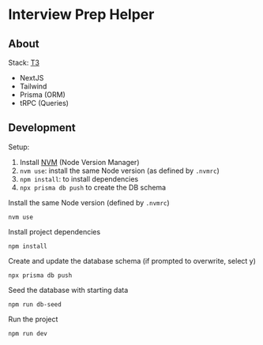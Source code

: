 # Interview Prep Helper

## About

Stack: [T3](https://create.t3.gg/)

- NextJS
- Tailwind
- Prisma (ORM)
- tRPC (Queries)

## Development

Setup:

1. Install [NVM](https://github.com/nvm-sh/nvm#installing-and-updating) (Node Version Manager)
2. `nvm use`: install the same Node version (as defined by `.nvmrc`)
3. `npm install`: to install dependencies
4. `npx prisma db push` to create the DB schema

Install the same Node version (defined by `.nvmrc`)

```shell
nvm use
```

Install project dependencies

```shell
npm install
```

Create and update the database schema (if prompted to overwrite, select y)

```shell
npx prisma db push
```

Seed the database with starting data

```shell
npm run db-seed
```

Run the project

```shell
npm run dev
```
